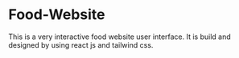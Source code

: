 # Food-Website

This is a very interactive food website user interface.
It is build and designed by using react js and tailwind css.
